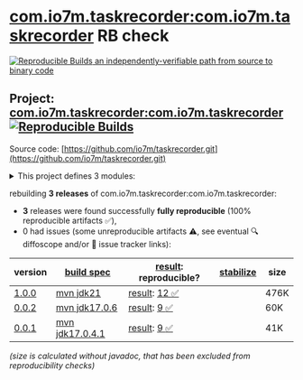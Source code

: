 [com.io7m.taskrecorder:com.io7m.taskrecorder](https://central.sonatype.com/artifact/com.io7m.taskrecorder/com.io7m.taskrecorder/versions) RB check
=======

[![Reproducible Builds](https://reproducible-builds.org/images/logos/rb.svg) an independently-verifiable path from source to binary code](https://reproducible-builds.org/)

## Project: [com.io7m.taskrecorder:com.io7m.taskrecorder](https://central.sonatype.com/artifact/com.io7m.taskrecorder/com.io7m.taskrecorder/versions) [![Reproducible Builds](https://img.shields.io/endpoint?url=https://raw.githubusercontent.com/jvm-repo-rebuild/reproducible-central/master/content/com/io7m/taskrecorder/badge.json)](https://github.com/jvm-repo-rebuild/reproducible-central/blob/master/content/com/io7m/taskrecorder/README.md)

Source code: [https://github.com/io7m/taskrecorder.git](https://github.com/io7m/taskrecorder.git)

<details><summary>This project defines 3 modules:</summary>

* [com.io7m.taskrecorder:com.io7m.taskrecorder](https://central.sonatype.com/artifact/com.io7m.taskrecorder/com.io7m.taskrecorder/overview)
* [com.io7m.taskrecorder:com.io7m.taskrecorder.core](https://central.sonatype.com/artifact/com.io7m.taskrecorder/com.io7m.taskrecorder.core/overview)
* [com.io7m.taskrecorder:com.io7m.taskrecorder.tests](https://central.sonatype.com/artifact/com.io7m.taskrecorder/com.io7m.taskrecorder.tests/overview)
</details>

rebuilding **3 releases** of com.io7m.taskrecorder:com.io7m.taskrecorder:
- **3** releases were found successfully **fully reproducible** (100% reproducible artifacts :white_check_mark:),
- 0 had issues (some unreproducible artifacts :warning:, see eventual :mag: diffoscope and/or :memo: issue tracker links):

| version | [build spec](/BUILDSPEC.md) | [result](https://reproducible-builds.org/docs/jvm/): reproducible? | [stabilize](https://github.com/google/oss-rebuild/blob/main/cmd/stabilize/README.md) | size |
| -- | --------- | ------ | ------ | -- |
| [1.0.0](https://central.sonatype.com/artifact/com.io7m.taskrecorder/com.io7m.taskrecorder/1.0.0/pom) | [mvn jdk21](com.io7m.taskrecorder-1.0.0.buildspec) | [result](com.io7m.taskrecorder-1.0.0.buildinfo): [12 :white_check_mark: ](com.io7m.taskrecorder-1.0.0.buildcompare) | | 476K |
| [0.0.2](https://central.sonatype.com/artifact/com.io7m.taskrecorder/com.io7m.taskrecorder/0.0.2/pom) | [mvn jdk17.0.6](com.io7m.taskrecorder-0.0.2.buildspec) | [result](com.io7m.taskrecorder-0.0.2.buildinfo): [9 :white_check_mark: ](com.io7m.taskrecorder-0.0.2.buildcompare) | | 60K |
| [0.0.1](https://central.sonatype.com/artifact/com.io7m.taskrecorder/com.io7m.taskrecorder/0.0.1/pom) | [mvn jdk17.0.4.1](com.io7m.taskrecorder-0.0.1.buildspec) | [result](com.io7m.taskrecorder-0.0.1.buildinfo): [9 :white_check_mark: ](com.io7m.taskrecorder-0.0.1.buildcompare) | | 41K |

<i>(size is calculated without javadoc, that has been excluded from reproducibility checks)</i>

